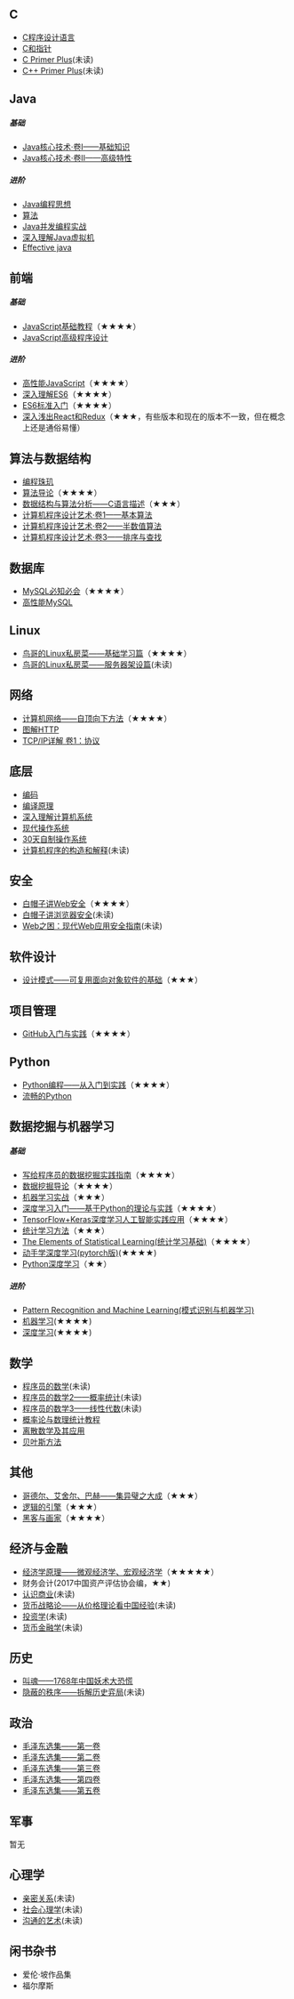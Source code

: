 ## C
- [C程序设计语言](https://book.douban.com/subject/1139336/)
- [C和指针](https://book.douban.com/subject/1229973/)
- [C Primer Plus](https://book.douban.com/subject/26792521/)(未读)
- [C++ Primer Plus](https://book.douban.com/subject/10789789/)(未读)

## Java
##### 基础
- [Java核心技术·卷I——基础知识](https://book.douban.com/subject/26880667/)
- [Java核心技术·卷II——高级特性](https://book.douban.com/subject/27165931/)

##### 进阶
- [Java编程思想](https://book.douban.com/subject/2130190/)
- [算法](https://book.douban.com/subject/19952400/)
- [Java并发编程实战](https://book.douban.com/subject/10484692/)
- [深入理解Java虚拟机](https://book.douban.com/subject/24722612/)
- [Effective java](https://book.douban.com/subject/3360807/)

## 前端
##### 基础
- [JavaScript基础教程](https://book.douban.com/subject/26337197/)（★★★★）
- [JavaScript高级程序设计](https://book.douban.com/subject/10546125/)

##### 进阶
- [高性能JavaScript](https://book.douban.com/subject/5362856/)（★★★★）
- [深入理解ES6](https://book.douban.com/subject/27072230/)（★★★★）
- [ES6标准入门](https://book.douban.com/subject/27127030/)（★★★★）
- [深入浅出React和Redux](https://book.douban.com/subject/27033213/)（★★★，有些版本和现在的版本不一致，但在概念上还是通俗易懂）

## 算法与数据结构
- [编程珠玑](https://book.douban.com/subject/3227098/)
- [算法导论](https://book.douban.com/subject/20432061/)（★★★★）
- [数据结构与算法分析——C语言描述](https://book.douban.com/subject/1139426/)（★★★）
- [计算机程序设计艺术·卷1——基本算法](https://book.douban.com/subject/26681685/)
- [计算机程序设计艺术·卷2——半数值算法](https://book.douban.com/subject/26850558/)
- [计算机程序设计艺术·卷3——排序与查找](https://book.douban.com/subject/26953756/)

## 数据库
- [MySQL必知必会](https://book.douban.com/subject/3354490/)（★★★★）
- [高性能MySQL](https://book.douban.com/subject/23008813/)

## Linux
- [鸟哥的Linux私房菜——基础学习篇](https://book.douban.com/subject/4889838/)（★★★★）
- [鸟哥的Linux私房菜——服务器架设篇](https://book.douban.com/subject/10794788/)(未读)

## 网络
- [计算机网络——自顶向下方法](https://book.douban.com/subject/26176870/)（★★★★）
- [图解HTTP](https://book.douban.com/subject/25863515/)
- [TCP/IP详解 卷1：协议](https://book.douban.com/subject/26825411/)

## 底层
- [编码](https://book.douban.com/subject/4822685/)
- [编译原理](https://book.douban.com/subject/3296317/)
- [深入理解计算机系统](https://book.douban.com/subject/5333562/)
- [现代操作系统](https://book.douban.com/subject/27096665/)
- [30天自制操作系统](https://book.douban.com/subject/11530329/)
- [计算机程序的构造和解释](https://book.douban.com/subject/1148282/)(未读)

## 安全
- [白帽子讲Web安全](https://book.douban.com/subject/25910557/)（★★★★）
- [白帽子讲浏览器安全](https://book.douban.com/subject/26745213/)(未读)
- [Web之困：现代Web应用安全指南](https://book.douban.com/subject/25733421/)(未读)

## 软件设计
- [设计模式——可复用面向对象软件的基础](https://book.douban.com/subject/1052241/)（★★★）

## 项目管理
- [GitHub入门与实践](https://book.douban.com/subject/26462816/)（★★★★）

## Python  
- [Python编程——从入门到实践](https://book.douban.com/subject/26829016/)（★★★★）
- [流畅的Python](https://book.douban.com/subject/27028517/)

## 数据挖掘与机器学习
##### 基础
- [写给程序员的数据挖掘实践指南](https://book.douban.com/subject/26652166/)（★★★★）
- [数据挖掘导论](https://book.douban.com/subject/5377669/)（★★★★）
- [机器学习实战](https://book.douban.com/subject/24703171/)（★★★）
- [深度学习入门——基于Python的理论与实践](https://book.douban.com/subject/30270959/)（★★★★）
- [TensorFlow+Keras深度学习人工智能实践应用](https://book.douban.com/subject/30206042/)（★★★★）
- [统计学习方法](https://book.douban.com/subject/33437381/)（★★★）
- [The Elements of Statistical Learning(统计学习基础)](https://book.douban.com/subject/26278331/)（★★★★）
- [动手学深度学习(pytorch版)](https://tangshusen.me/Dive-into-DL-PyTorch/)(★★★★)
- [Python深度学习](https://book.douban.com/subject/30293801/)（★★）

##### 进阶
- [Pattern Recognition and Machine Learning(模式识别与机器学习)](https://book.douban.com/subject/2061116/)
- [机器学习](https://book.douban.com/subject/26708119/)(★★★★)
- [深度学习](https://book.douban.com/subject/27087503/)(★★★★)

## 数学
- [程序员的数学](https://book.douban.com/subject/19949020/)(未读)
- [程序员的数学2——概率统计](https://book.douban.com/subject/26593822/)(未读)
- [程序员的数学3——线性代数](https://book.douban.com/subject/26740548/)(未读)
- [概率论与数理统计教程](https://book.douban.com/subject/5998092/)
- [离散数学及其应用](https://book.douban.com/subject/26316200/)
- [贝叶斯方法](https://book.douban.com/subject/26929874/)

## 其他
 - [哥德尔、艾舍尔、巴赫——集异璧之大成](https://book.douban.com/subject/1291204/)（★★★）
 - [逻辑的引擎](https://book.douban.com/subject/1391740/)（★★★）
 - [黑客与画家](https://book.douban.com/subject/6021440/)（★★★★）

## 经济与金融
- [经济学原理——微观经济学、宏观经济学](https://book.douban.com/subject/26435630/)（★★★★★）
- 财务会计(2017中国资产评估协会编，★★)
- [认识商业](https://book.douban.com/subject/27621512/)(未读)
- [货币战略论——从价格理论看中国经验](https://book.douban.com/subject/4178315/)(未读)
- [投资学](https://book.douban.com/subject/3797051/)(未读)
- [货币金融学](https://book.douban.com/subject/26950185/)(未读)

## 历史

- [叫魂——1768年中国妖术大恐慌](https://book.douban.com/subject/25912076/)
- [隐蔽的秩序——拆解历史弈局](https://book.douban.com/subject/1050929/)(未读)

## 政治

- [毛泽东选集——第一卷](https://book.douban.com/subject/1139360/)
- [毛泽东选集——第二卷](https://book.douban.com/subject/1125026/)
- [毛泽东选集——第三卷](https://book.douban.com/subject/1077621/ )
- [毛泽东选集——第四卷](https://book.douban.com/subject/1139359/)
- [毛泽东选集——第五卷](https://book.douban.com/subject/1916533/)

## 军事
暂无

## 心理学

- [亲密关系](https://book.douban.com/subject/5952488/)(未读)
- [社会心理学](https://book.douban.com/subject/25982198/)(未读)
- [沟通的艺术](https://book.douban.com/subject/26275861/)(未读)

## 闲书杂书

- 爱伦·坡作品集
- 福尔摩斯
